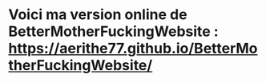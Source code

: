 # Voici ma version online de BetterMotherFuckingWebsite : https://aerithe77.github.io/BetterMotherFuckingWebsite/
